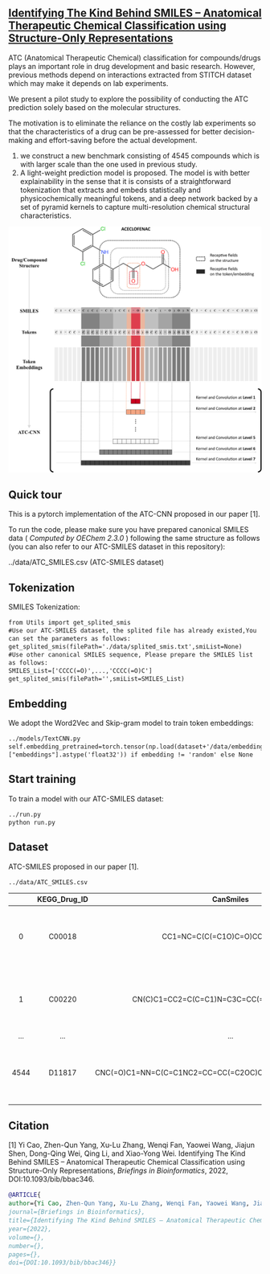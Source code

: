 ## [Identifying The Kind Behind SMILES – Anatomical Therapeutic Chemical Classification using Structure-Only Representations](https://doi.org/10.1093/bib/bbac346) 

ATC (Anatomical Therapeutic Chemical) classification for compounds/drugs plays an important role in drug development and basic research. However, previous methods depend on interactions extracted from STITCH dataset which may make it depends on lab experiments.

We present a pilot study to explore the possibility of conducting the ATC prediction solely based on the molecular structures. 

The motivation is to eliminate the reliance on the costly lab experiments so that the characteristics of a drug can be pre-assessed for better decision-making and effort-saving before the actual development.

1. we construct a new benchmark consisting of 4545 compounds which is with larger scale than the one used in previous study. 
2. A light-weight prediction model is proposed. The model is with better explainability in the sense that it is consists of a straightforward tokenization that extracts and embeds statistically and physicochemically meaningful tokens, and a deep network backed by a set of pyramid kernels to capture multi-resolution chemical structural characteristics. 

![image](https://github.com/lookwei/ATC_CNN/blob/main/ATC-CNN.png)



## Quick tour

This is a pytorch implementation of the ATC-CNN proposed in our paper [1].

To run the code, please make sure you have prepared canonical SMILES data ( *Computed* *by* *OEChem* *2.3.0* ) following the same structure as follows (you can also refer to our ATC-SMILES dataset in this repository):

../data/ATC_SMILES.csv        (ATC-SMILES dataset)



## Tokenization

SMILES Tokenization:

```
from Utils import get_splited_smis
#Use our ATC-SMILES dataset, the splited file has already existed,You can set the parameters as follows:
get_splited_smis(filePath='./data/splited_smis.txt',smiList=None)
#Use other canonical SMILES sequence, Please prepare the SMILES list as follows:
SMILES_List=['CCCC(=O)',...,'CCCC(=O)C']
get_splited_smis(filePath='',smiList=SMILES_List)
```



## Embedding

We adopt the Word2Vec and Skip-gram model to train token embeddings:

```
../models/TextCNN.py
self.embedding_pretrained=torch.tensor(np.load(dataset+'/data/embedding_SMILES_Vocab.npz')["embeddings"].astype('float32')) if embedding != 'random' else None
```



## Start training

To train a model with our ATC-SMILES dataset:

```
../run.py
python run.py
```



## Dataset

ATC-SMILES proposed in our paper [1].

```
../data/ATC_SMILES.csv
```

|      | KEGG_Drug_ID |                          CanSmiles                          |                   Lable                    |
| :--: | :----------: | :---------------------------------------------------------: | :----------------------------------------: |
|  0   |    C00018    |               CC1=NC=C(C(=C1O)C=O)COP(=O)(O)O               | [1, 0, 0, 0, 0, 0, 0, 0, 0, 0, 0, 0, 0, 0] |
|  1   |    C00220    |     CN(C)C1=CC2=C(C=C1)N=C3C=CC(=[N+](C)C)C=C3S2.[Cl-]      | [0, 0, 0, 0, 0, 0, 0, 0, 0, 0, 0, 0, 0, 1] |
| ...  |     ...      |                             ...                             |                                            |
| 4544 |    D11817    | CNC(=O)C1=NN=C(C=C1NC2=CC=CC(=C2OC)C3=NN(C=N3)C)NC(=O)C4CC4 | [0, 0, 0, 0, 0, 0, 0, 1, 0, 0, 0, 0, 0, 0] |



## Citation

[1] Yi Cao, Zhen-Qun Yang, Xu-Lu Zhang, Wenqi Fan, Yaowei Wang, Jiajun Shen, Dong-Qing Wei, Qing Li, and Xiao-Yong Wei. Identifying The Kind Behind SMILES – Anatomical Therapeutic Chemical Classification using Structure-Only Representations,  *Briefings in Bioinformatics*, 2022, DOI:10.1093/bib/bbac346.

```bibtex
@ARTICLE{  
author={Yi Cao, Zhen-Qun Yang, Xu-Lu Zhang, Wenqi Fan, Yaowei Wang, Jiajun Shen, Dong-Qing Wei, Qing Li, and Xiao-Yong Wei.},  
journal={Briefings in Bioinformatics},   
title={Identifying The Kind Behind SMILES – Anatomical Therapeutic Chemical Classification using Structure-Only Representations},   
year={2022},  
volume={},  
number={},  
pages={},  
doi={DOI:10.1093/bib/bbac346}}
```
